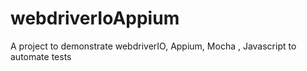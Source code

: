 # webdriverIoAppium
A project to demonstrate webdriverIO, Appium, Mocha , Javascript to automate tests
